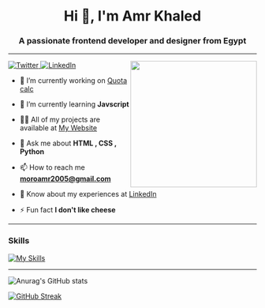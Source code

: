 <h1 align="center">Hi 👋, I'm Amr Khaled</h1>
<h3 align="center">A passionate frontend developer and designer from Egypt</h3>


----

<div align="left">
  <a href="https://twitter.com/3mr5aledoffical">
    <img
      src="https://img.shields.io/twitter/follow/3mr5aledoffical?label=Twitter&logo=twitter&style=flat-square&color=1da1f2&logoColor=ffffff"
      alt="Twitter"
    />
  </a>
  <a href="https://www.linkedin.com/in/3mr5aled/">
    <img
      src="https://img.shields.io/static/v1?logo=linkedin&style=flat-square&color=0072b1&label=LinkedIn&message=%E2%98%86"
      alt="LinkedIn"
    />
  </a>
  <a href="https://api.daily.dev/3mr5aled" target="_blank">
    <img
      width="256"
      align="right"
      src="https://api.daily.dev/devcards/f56e083a43464fbe9926244094772702.png?r=phq"
    />
  </a>
</div>

<div>

- 🔭 I’m currently working on [Quota calc](https://quotacalc.netlify.app/)

- 🌱 I’m currently learning **Javscript**

- 👨‍💻 All of my projects are available at [My Website](https://3mr5aled.netlify.app/)

- 💬 Ask me about **HTML , CSS , Python**

- 📫 How to reach me **moroamr2005@gmail.com**

- 📄 Know about my experiences at [LinkedIn](https://www.linkedin.com/in/3mr5aled/)

- ⚡ Fun fact **I don't like cheese**

</div>

----

### Skills

[![My Skills](https://skillicons.dev/icons?i=html,css,js,python,arduino,vscode,netlify,github&perline=4)](https://skillicons.dev)

----

![Anurag's GitHub stats](https://github-readme-stats.vercel.app/api?username=3mr-5aled&theme=transparent&show_icons=true)

[![GitHub Streak](https://streak-stats.demolab.com?user=3mr-5aled&theme=algolia&hide_border=true&border_radius=11.9&date_format=j%20M%5B%20Y%5D)](https://git.io/streak-stats)

